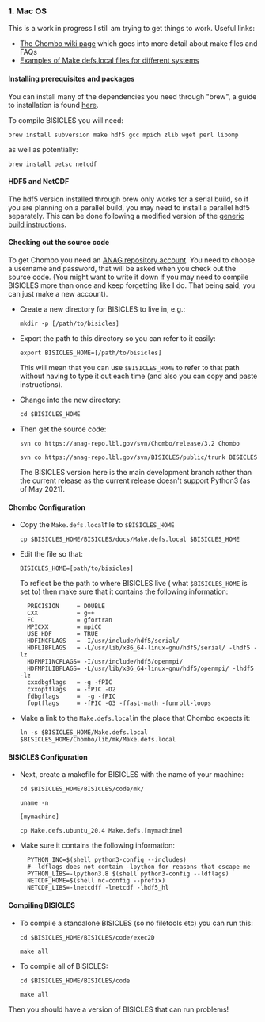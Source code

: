 ### 1. Mac OS
This is a work in progress I still am trying to get things to work. Useful links:

* [The Chombo wiki page](https://github.com/GRChombo/GRChombo/wiki) which goes into more detail about make files and FAQs
* [Examples of Make.defs.local files for different systems](https://github.com/GRChombo/GRChombo/tree/main/InstallNotes/MakeDefsLocalExamples)

#### Installing prerequisites and packages
You can install many of the dependencies you need through "brew", a guide to installation is found [here](https://docs.brew.sh/Installation).

To compile BISICLES you will need:

`brew install subversion make hdf5 gcc mpich zlib wget perl libomp`

as well as potentially:

`brew install petsc netcdf`

#### HDF5 and NetCDF

The hdf5 version installed through brew only works for a serial build, so if you are planning on a parallel build, you may need to install a parallel hdf5 separately. This can be done following a modified version of the [generic build instructions](http://davis.lbl.gov/Manuals/BISICLES-DOCS/readme.html). 
 
#### Checking out the source code

To get Chombo you need an [ANAG repository account](https://anag-repo.lbl.gov/).
You need to choose a username and password, that will be asked when you check out the source code. (You might want to write it down if you may need to compile BISICLES more than once and keep forgetting like I do. That being said, you can just make a new account). 

* Create a new directory for BISICLES to live in, e.g.:
  
  `mkdir -p [/path/to/bisicles]`

* Export the path to this directory so you can refer to it easily:
  
  `export BISICLES_HOME=[/path/to/bisicles]`

  This will mean that you can use `$BISICLES_HOME` to refer to that path without having to type it out each time (and also you can copy and paste instructions).
  
* Change into the new directory:
  
  `cd $BISICLES_HOME`
  
* Then get the source code:

  `svn co https://anag-repo.lbl.gov/svn/Chombo/release/3.2 Chombo`

  `svn co https://anag-repo.lbl.gov/svn/BISICLES/public/trunk BISICLES`

  The BISICLES version here is the main development branch rather than the current release as the current release doesn't support Python3 (as of May 2021). 
  
#### Chombo Configuration
  
* Copy the `Make.defs.local`file to `$BISICLES_HOME`

  `cp $BISICLES_HOME/BISICLES/docs/Make.defs.local $BISICLES_HOME`

* Edit the file so that:

  `BISICLES_HOME=[path/to/bisicles]`

  To reflect be the path to where BISICLES live ( what `$BISICLES_HOME` is set to) then make sure that it contains the following information:


        PRECISION     = DOUBLE
        CXX           = g++
        FC            = gfortran
        MPICXX        = mpiCC
        USE_HDF       = TRUE
        HDFINCFLAGS   = -I/usr/include/hdf5/serial/
        HDFLIBFLAGS   = -L/usr/lib/x86_64-linux-gnu/hdf5/serial/ -lhdf5 -lz
        HDFMPIINCFLAGS= -I/usr/include/hdf5/openmpi/ 
        HDFMPILIBFLAGS= -L/usr/lib/x86_64-linux-gnu/hdf5/openmpi/ -lhdf5  -lz
        cxxdbgflags   = -g -fPIC 
        cxxoptflags   = -fPIC -O2
        fdbgflags     =  -g -fPIC 
        foptflags     = -fPIC -O3 -ffast-math -funroll-loops

* Make a link to the `Make.defs.local`in the place that Chombo expects it:

  `ln -s $BISICLES_HOME/Make.defs.local $BISICLES_HOME/Chombo/lib/mk/Make.defs.local`
  
#### BISICLES Configuration
  
* Next, create a makefile for BISICLES with the name of your machine:

  `cd $BISICLES_HOME/BISICLES/code/mk/`
  
  `uname -n`
  
  `[mymachine]`
  
  `cp Make.defs.ubuntu_20.4 Make.defs.[mymachine]`

* Make sure it contains the following information:

        PYTHON_INC=$(shell python3-config --includes)
        #--ldflags does not contain -lpython for reasons that escape me
        PYTHON_LIBS=-lpython3.8 $(shell python3-config --ldflags)
        NETCDF_HOME=$(shell nc-config --prefix)
        NETCDF_LIBS=-lnetcdff -lnetcdf -lhdf5_hl

#### Compiling BISICLES

* To compile a standalone BISICLES (so no filetools etc) you can run this:

  `cd $BISICLES_HOME/BISICLES/code/exec2D`
  
  `make all`

* To compile all of BISICLES:

  `cd $BISICLES_HOME/BISICLES/code`
  
  `make all`

Then you should have a version of BISICLES that can run problems!
